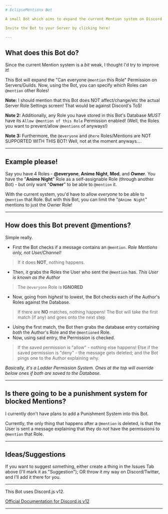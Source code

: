 ```yaml
---
# EclipseMentions Bot

A small Bot which aims to expand the current Mention system on Discord!

Invite the Bot to your Server by clicking here!

---
```


## What does this Bot do?

Since the current Mention system is a *bit* weak, I thought I'd try to improve it!

This Bot will expand the "Can everyone `@mention` this Role" Permission on Servers/Guilds.
Now, using the Bot, you can specify *which* Roles can `@mention` other Roles!

**Note:** I should mention that this Bot does NOT affect/change/etc the actual Server Role Settings screen! That would be against Discord's ToS!

**Note 2:** Additionally, any Role you have stored in this Bot's Database *MUST* have its `Allow @mention of this Role` Permission enabled! (Well, the Roles you want to prevent/allow `@mentions` of anyways!)

**Note 3:** Furthermore, the `@everyone` and `@here` Roles/Mentions are NOT SUPPORTED WITH THIS BOT! Well, not at the moment anyways....

---

## Example please!

Say you have 4 Roles - **@everyone**, **Anime Night**, **Mod**, and **Owner**.
You have the "**Anime Night**" Role as a self-assignable Role (through another Bot) - but only want "**Owner**" to be able to `@mention` it.

With the current system, you'd have to allow *everyone* to be able to `@mention` that Role. But with this Bot, you can limit the "`@Anime Night`" mentions to just the Owner Role!

---

## How does this Bot prevent @mentions?

Simple really.

- First the Bot checks if a message contains an `@mention`. *Role Mentions only, not User/Channel!*
> If it does **NOT**, nothing happens.

- Then, it grabs the Roles the User who sent the `@mention` has. *This User is known as the Author*
> The `@everyone` Role is **IGNORED**

- Now, going from *highest* to lowest, the Bot checks each of the Author's Roles against the Database.
> If there are **NO** matches, nothing happens!
> The Bot will take the first match (if any) and goes onto the next step

- Using the first match, the Bot then grabs the database entry containing *both* the Author's Role and the `@mentioned` Role.
- Now, using said entry, the Permission is checked.
> If the saved permission is "allow" - nothing else happens!
> Else if the saved permission is "deny" - the message gets deleted; and the Bot pings one to the Author explaining why.

*Basically, it's a Ladder Permission System. Ones at the top will override below ones if both are saved to the Database.*

---

## Is there going to be a punishment system for blocked Mentions?

I currently don't have plans to add a Punishment System into this Bot.

Currently, the only thing that happens after a `@mention` is deleted, is that the User is sent a message explaining that they do *not* have the permissions to `@mention` that Role.

---

## Ideas/Suggestions

If you want to suggest something, either create a thing in the Issues Tab above (I'll mark it as "Suggestion"); OR throw it my way on Discord/Twitter, and I'll add it there for you.

---

This Bot uses Discord.js v12.

[Official Documentation for Discord.js v12](https://discord.js.org/#/docs/main/master/)

---
